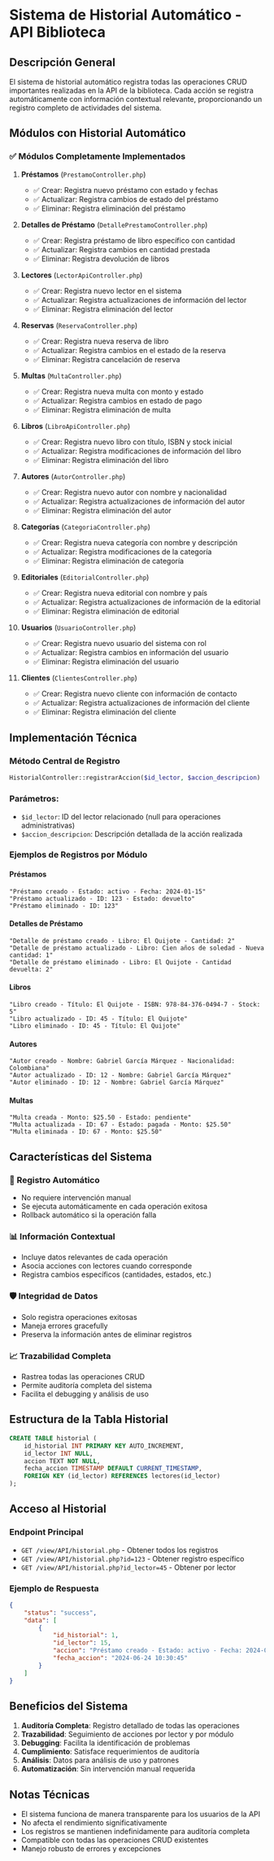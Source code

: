 # Sistema de Historial Automático - API Biblioteca

## Descripción General

El sistema de historial automático registra todas las operaciones CRUD importantes realizadas en la API de la biblioteca. Cada acción se registra automáticamente con información contextual relevante, proporcionando un registro completo de actividades del sistema.

## Módulos con Historial Automático

### ✅ Módulos Completamente Implementados

1. **Préstamos** (`PrestamoController.php`)
   - ✅ Crear: Registra nuevo préstamo con estado y fechas
   - ✅ Actualizar: Registra cambios de estado del préstamo
   - ✅ Eliminar: Registra eliminación del préstamo

2. **Detalles de Préstamo** (`DetallePrestamoController.php`)
   - ✅ Crear: Registra préstamo de libro específico con cantidad
   - ✅ Actualizar: Registra cambios en cantidad prestada
   - ✅ Eliminar: Registra devolución de libros

3. **Lectores** (`LectorApiController.php`)
   - ✅ Crear: Registra nuevo lector en el sistema
   - ✅ Actualizar: Registra actualizaciones de información del lector
   - ✅ Eliminar: Registra eliminación del lector

4. **Reservas** (`ReservaController.php`)
   - ✅ Crear: Registra nueva reserva de libro
   - ✅ Actualizar: Registra cambios en el estado de la reserva
   - ✅ Eliminar: Registra cancelación de reserva

5. **Multas** (`MultaController.php`)
   - ✅ Crear: Registra nueva multa con monto y estado
   - ✅ Actualizar: Registra cambios en estado de pago
   - ✅ Eliminar: Registra eliminación de multa

6. **Libros** (`LibroApiController.php`)
   - ✅ Crear: Registra nuevo libro con título, ISBN y stock inicial
   - ✅ Actualizar: Registra modificaciones de información del libro
   - ✅ Eliminar: Registra eliminación del libro

7. **Autores** (`AutorController.php`)
   - ✅ Crear: Registra nuevo autor con nombre y nacionalidad
   - ✅ Actualizar: Registra actualizaciones de información del autor
   - ✅ Eliminar: Registra eliminación del autor

8. **Categorías** (`CategoriaController.php`)
   - ✅ Crear: Registra nueva categoría con nombre y descripción
   - ✅ Actualizar: Registra modificaciones de la categoría
   - ✅ Eliminar: Registra eliminación de categoría

9. **Editoriales** (`EditorialController.php`)
   - ✅ Crear: Registra nueva editorial con nombre y país
   - ✅ Actualizar: Registra actualizaciones de información de la editorial
   - ✅ Eliminar: Registra eliminación de editorial

10. **Usuarios** (`UsuarioController.php`)
    - ✅ Crear: Registra nuevo usuario del sistema con rol
    - ✅ Actualizar: Registra cambios en información del usuario
    - ✅ Eliminar: Registra eliminación del usuario

11. **Clientes** (`ClientesController.php`)
    - ✅ Crear: Registra nuevo cliente con información de contacto
    - ✅ Actualizar: Registra actualizaciones de información del cliente
    - ✅ Eliminar: Registra eliminación del cliente

## Implementación Técnica

### Método Central de Registro

```php
HistorialController::registrarAccion($id_lector, $accion_descripcion)
```

### Parámetros:
- `$id_lector`: ID del lector relacionado (null para operaciones administrativas)
- `$accion_descripcion`: Descripción detallada de la acción realizada

### Ejemplos de Registros por Módulo

#### Préstamos
```
"Préstamo creado - Estado: activo - Fecha: 2024-01-15"
"Préstamo actualizado - ID: 123 - Estado: devuelto"
"Préstamo eliminado - ID: 123"
```

#### Detalles de Préstamo
```
"Detalle de préstamo creado - Libro: El Quijote - Cantidad: 2"
"Detalle de préstamo actualizado - Libro: Cien años de soledad - Nueva cantidad: 1"
"Detalle de préstamo eliminado - Libro: El Quijote - Cantidad devuelta: 2"
```

#### Libros
```
"Libro creado - Título: El Quijote - ISBN: 978-84-376-0494-7 - Stock: 5"
"Libro actualizado - ID: 45 - Título: El Quijote"
"Libro eliminado - ID: 45 - Título: El Quijote"
```

#### Autores
```
"Autor creado - Nombre: Gabriel García Márquez - Nacionalidad: Colombiana"
"Autor actualizado - ID: 12 - Nombre: Gabriel García Márquez"
"Autor eliminado - ID: 12 - Nombre: Gabriel García Márquez"
```

#### Multas
```
"Multa creada - Monto: $25.50 - Estado: pendiente"
"Multa actualizada - ID: 67 - Estado: pagada - Monto: $25.50"
"Multa eliminada - ID: 67 - Monto: $25.50"
```

## Características del Sistema

### 🔄 Registro Automático
- No requiere intervención manual
- Se ejecuta automáticamente en cada operación exitosa
- Rollback automático si la operación falla

### 📊 Información Contextual
- Incluye datos relevantes de cada operación
- Asocia acciones con lectores cuando corresponde
- Registra cambios específicos (cantidades, estados, etc.)

### 🛡️ Integridad de Datos
- Solo registra operaciones exitosas
- Maneja errores gracefully
- Preserva la información antes de eliminar registros

### 📈 Trazabilidad Completa
- Rastrea todas las operaciones CRUD
- Permite auditoría completa del sistema
- Facilita el debugging y análisis de uso

## Estructura de la Tabla Historial

```sql
CREATE TABLE historial (
    id_historial INT PRIMARY KEY AUTO_INCREMENT,
    id_lector INT NULL,
    accion TEXT NOT NULL,
    fecha_accion TIMESTAMP DEFAULT CURRENT_TIMESTAMP,
    FOREIGN KEY (id_lector) REFERENCES lectores(id_lector)
);
```

## Acceso al Historial

### Endpoint Principal
- `GET /view/API/historial.php` - Obtener todos los registros
- `GET /view/API/historial.php?id=123` - Obtener registro específico
- `GET /view/API/historial.php?id_lector=45` - Obtener por lector

### Ejemplo de Respuesta
```json
{
    "status": "success",
    "data": [
        {
            "id_historial": 1,
            "id_lector": 15,
            "accion": "Préstamo creado - Estado: activo - Fecha: 2024-01-15",
            "fecha_accion": "2024-06-24 10:30:45"
        }
    ]
}
```

## Beneficios del Sistema

1. **Auditoría Completa**: Registro detallado de todas las operaciones
2. **Trazabilidad**: Seguimiento de acciones por lector y por módulo
3. **Debugging**: Facilita la identificación de problemas
4. **Cumplimiento**: Satisface requerimientos de auditoría
5. **Análisis**: Datos para análisis de uso y patrones
6. **Automatización**: Sin intervención manual requerida

## Notas Técnicas

- El sistema funciona de manera transparente para los usuarios de la API
- No afecta el rendimiento significativamente
- Los registros se mantienen indefinidamente para auditoría completa
- Compatible con todas las operaciones CRUD existentes
- Manejo robusto de errores y excepciones

